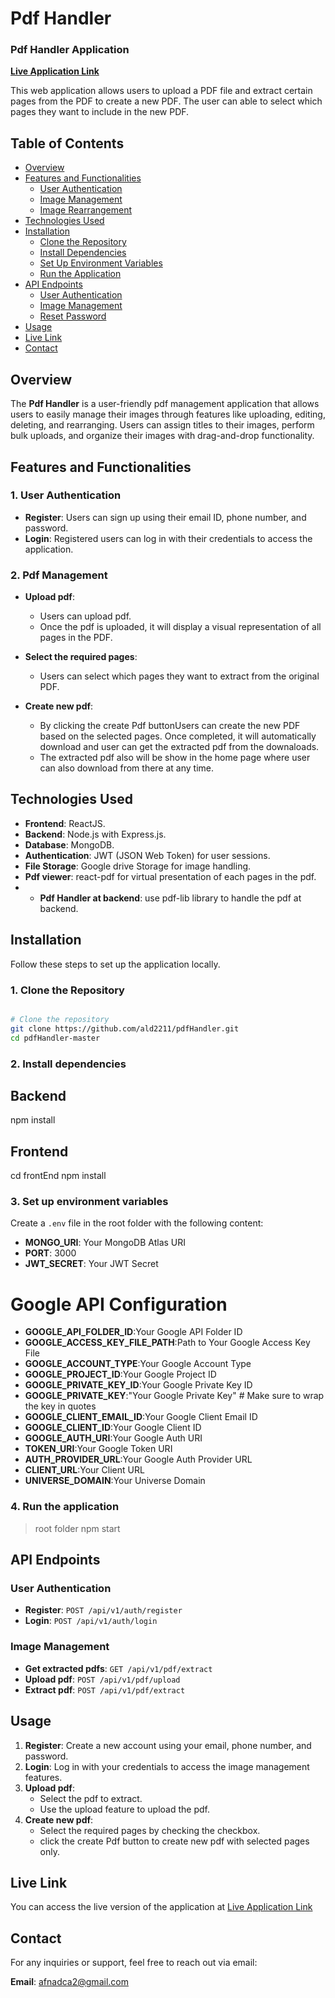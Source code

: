 # Pdf Handler

### Pdf Handler Application

[**Live Application Link**](https://pdfhandler.onrender.com/)

This web application allows users to upload a PDF
file and extract certain pages from the PDF to create a new PDF. The user
can able to select which pages they want to include in the new PDF.
## Table of Contents

- [Overview](#overview)
- [Features and Functionalities](#features-and-functionalities)
  - [User Authentication](#1-user-authentication)
  - [Image Management](#2-image-management)
  - [Image Rearrangement](#3-image-rearrangement)
- [Technologies Used](#technologies-used)
- [Installation](#installation)
  - [Clone the Repository](#1-clone-the-repository)
  - [Install Dependencies](#2-install-dependencies)
  - [Set Up Environment Variables](#3-set-up-environment-variables)
  - [Run the Application](#4-run-the-application)
- [API Endpoints](#api-endpoints)
  - [User Authentication](#user-authentication)
  - [Image Management](#image-management)
  - [Reset Password](#reset-password)
- [Usage](#usage)
- [Live Link](#live-link)
- [Contact](#contact)

## Overview

The **Pdf Handler** is a user-friendly pdf management application that allows users to easily manage their images through features like uploading, editing, deleting, and rearranging. Users can assign titles to their images, perform bulk uploads, and organize their images with drag-and-drop functionality.

## Features and Functionalities

### 1. User Authentication

- **Register**: Users can sign up using their email ID, phone number, and password.
- **Login**: Registered users can log in with their credentials to access the application.

### 2. Pdf Management

- **Upload pdf**:
  - Users can upload pdf.
  - Once the pdf is uploaded, it will display a visual representation of all pages in the PDF.
  
- **Select the required pages**:
  - Users can select which pages they want to extract from the original PDF.

- **Create new pdf**:
  - By clicking the create Pdf buttonUsers can create the new PDF based on the selected pages. Once completed, it will automatically download and user can get the extracted pdf from the downaloads. 
  - The extracted pdf also will be show in the home page where user can also download from there at any time.

## Technologies Used

- **Frontend**: ReactJS.
- **Backend**: Node.js with Express.js.
- **Database**: MongoDB.
- **Authentication**: JWT (JSON Web Token) for user sessions.
- **File Storage**: Google drive Storage for image handling.
- **Pdf viewer**: react-pdf for virtual presentation of each pages in the pdf.
- - **Pdf Handler at backend**: use pdf-lib library to handle the pdf at backend.

## Installation

Follow these steps to set up the application locally.

### 1. Clone the Repository

```bash

# Clone the repository
git clone https://github.com/ald2211/pdfHandler.git
cd pdfHandler-master

```

### 2. Install dependencies

## Backend
npm install

## Frontend
cd frontEnd
npm install

### 3. Set up environment variables

Create a `.env` file in the root folder with the following content:

- **MONGO_URI**: Your MongoDB Atlas URI
- **PORT**: 3000
- **JWT_SECRET**: Your JWT Secret
# Google API Configuration
- **GOOGLE_API_FOLDER_ID**:Your Google API Folder ID
- **GOOGLE_ACCESS_KEY_FILE_PATH**:Path to Your Google Access Key File
- **GOOGLE_ACCOUNT_TYPE**:Your Google Account Type
- **GOOGLE_PROJECT_ID**:Your Google Project ID
- **GOOGLE_PRIVATE_KEY_ID**:Your Google Private Key ID
- **GOOGLE_PRIVATE_KEY**:"Your Google Private Key"  # Make sure to wrap the key in quotes
- **GOOGLE_CLIENT_EMAIL_ID**:Your Google Client Email ID
- **GOOGLE_CLIENT_ID**:Your Google Client ID
- **GOOGLE_AUTH_URI**:Your Google Auth URI
- **TOKEN_URI**:Your Google Token URI
- **AUTH_PROVIDER_URL**:Your Google Auth Provider URL
- **CLIENT_URL**:Your Client URL
- **UNIVERSE_DOMAIN**:Your Universe Domain


### 4. Run the application

>root folder
npm start

## API Endpoints

### User Authentication
- **Register**: `POST /api/v1/auth/register`
- **Login**: `POST /api/v1/auth/login`

### Image Management
- **Get extracted pdfs**: `GET /api/v1/pdf/extract`
- **Upload pdf**: `POST /api/v1/pdf/upload`
- **Extract pdf**: `POST /api/v1/pdf/extract`


  
## Usage

1. **Register**: Create a new account using your email, phone number, and password.
2. **Login**: Log in with your credentials to access the image management features.
3. **Upload pdf**: 
   - Select the pdf to extract.
   - Use the  upload feature to upload the pdf.
4. **Create new pdf**:
   - Select the required pages by checking the checkbox.
   - click the create Pdf button to create new pdf with selected pages only.



## Live Link

You can access the live version of the application at [Live Application Link](https://pdfhandler.onrender.com/)


## Contact

For any inquiries or support, feel free to reach out via email:

**Email**: [afnadca2@gmail.com](mailto:afnadca2@gmail.com)

